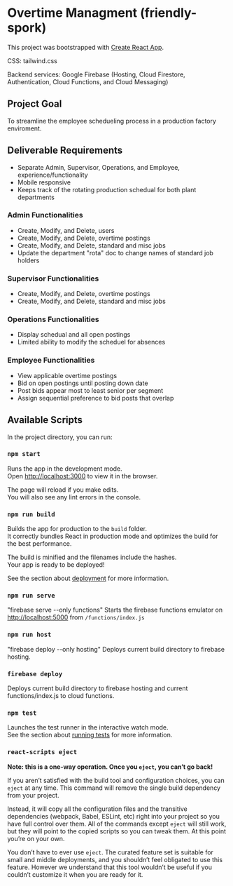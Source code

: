 # Overtime Managment (friendly-spork)

This project was bootstrapped with [Create React App](https://github.com/facebook/create-react-app).

CSS: tailwind.css

Backend services: Google Firebase (Hosting, Cloud Firestore, Authentication, Cloud Functions, and Cloud Messaging)

## Project Goal

To streamline the employee schedueling process in a production factory enviroment.

## Deliverable Requirements
- Separate Admin, Supervisor, Operations, and Employee, experience/functionality
- Mobile responsive
- Keeps track of the rotating production schedual for both plant departments

### Admin Functionalities
- Create, Modify, and Delete, users
- Create, Modify, and Delete, overtime postings
- Create, Modify, and Delete, standard and misc jobs
- Update the department "rota" doc to change names of standard job holders

### Supervisor Functionalities
- Create, Modify, and Delete, overtime postings
- Create, Modify, and Delete, standard and misc jobs

### Operations Functionalities
- Display schedual and all open postings
- Limited ability to modify the scheduel for absences

### Employee Functionalities
- View applicable overtime postings
- Bid on open postings until posting down date
- Post bids appear most to least senior per segment
- Assign sequential preference to bid posts that overlap

## Available Scripts

In the project directory, you can run:

### `npm start`

Runs the app in the development mode.\
Open [http://localhost:3000](http://localhost:3000) to view it in the browser.

The page will reload if you make edits.\
You will also see any lint errors in the console.


### `npm run build`

Builds the app for production to the `build` folder.\
It correctly bundles React in production mode and optimizes the build for the best performance.

The build is minified and the filenames include the hashes.\
Your app is ready to be deployed!

See the section about [deployment](https://facebook.github.io/create-react-app/docs/deployment) for more information.

### `npm run serve`
"firebase serve --only functions"
Starts the firebase functions emulator on [http://localhost:5000](http://localhost:5000) from `/functions/index.js`

### `npm run host`
"firebase deploy --only hosting"
Deploys current build directory to firebase hosting.


### `firebase deploy`

Deploys current build directory to firebase hosting and current functions/index.js to cloud functions.

### `npm test`

Launches the test runner in the interactive watch mode.\
See the section about [running tests](https://facebook.github.io/create-react-app/docs/running-tests) for more information.

### `react-scripts eject`

**Note: this is a one-way operation. Once you `eject`, you can’t go back!**

If you aren’t satisfied with the build tool and configuration choices, you can `eject` at any time. This command will remove the single build dependency from your project.

Instead, it will copy all the configuration files and the transitive dependencies (webpack, Babel, ESLint, etc) right into your project so you have full control over them. All of the commands except `eject` will still work, but they will point to the copied scripts so you can tweak them. At this point you’re on your own.

You don’t have to ever use `eject`. The curated feature set is suitable for small and middle deployments, and you shouldn’t feel obligated to use this feature. However we understand that this tool wouldn’t be useful if you couldn’t customize it when you are ready for it.



